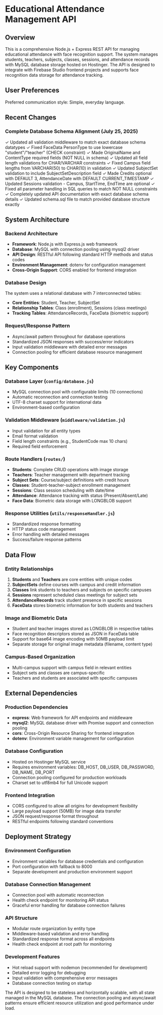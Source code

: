 # Educational Attendance Management API

## Overview

This is a comprehensive Node.js + Express REST API for managing educational attendance with face recognition support. The system manages students, teachers, subjects, classes, sessions, and attendance records with MySQL database storage hosted on Hostinger. The API is designed to integrate with Firebase Studio frontend projects and supports face recognition data storage for attendance tracking.

## User Preferences

Preferred communication style: Simple, everyday language.

## Recent Changes

### Complete Database Schema Alignment (July 25, 2025)
✓ Updated all validation middleware to match exact database schema datatypes
✓ Fixed FaceData PersonType to use lowercase "student"/"teacher" (CHECK constraint)
✓ Made OriginalName and ContentType required fields (NOT NULL in schema)
✓ Updated all field length validations for CHAR/VARCHAR constraints
✓ Fixed Campus field lengths from VARCHAR(50) to CHAR(10) in validation
✓ Updated SubjectSet validation to include SubjectSetDescription field
✓ Made Credits optional with DEFAULT 3, AttendanceDate with DEFAULT CURRENT_TIMESTAMP
✓ Updated Sessions validation - Campus, StartTime, EndTime are optional
✓ Fixed all parameter handling in SQL queries to match NOT NULL constraints
✓ Completely updated API documentation with exact database schema details
✓ Updated schema.sql file to match provided database structure exactly

## System Architecture

### Backend Architecture
- **Framework**: Node.js with Express.js web framework
- **Database**: MySQL with connection pooling using mysql2 driver
- **API Design**: RESTful API following standard HTTP methods and status codes
- **Environment Management**: dotenv for configuration management
- **Cross-Origin Support**: CORS enabled for frontend integration

### Database Design
The system uses a relational database with 7 interconnected tables:
- **Core Entities**: Student, Teacher, SubjectSet
- **Relationship Tables**: Class (enrollment), Sessions (class meetings)
- **Tracking Tables**: AttendanceRecords, FaceData (biometric support)

### Request/Response Pattern
- Async/await pattern throughout for database operations
- Standardized JSON responses with success/error indicators
- Input validation middleware with detailed error messages
- Connection pooling for efficient database resource management

## Key Components

### Database Layer (`config/database.js`)
- MySQL connection pool with configurable limits (10 connections)
- Automatic reconnection and connection testing
- UTF-8 charset support for international data
- Environment-based configuration

### Validation Middleware (`middleware/validation.js`)
- Input validation for all entity types
- Email format validation
- Field length constraints (e.g., StudentCode max 10 chars)
- Required field enforcement

### Route Handlers (`routes/`)
- **Students**: Complete CRUD operations with image storage
- **Teachers**: Teacher management with department tracking
- **Subject Sets**: Course/subject definitions with credit hours
- **Classes**: Student-teacher-subject enrollment management
- **Sessions**: Class session scheduling with date/time
- **Attendance**: Attendance tracking with status (Present/Absent/Late)
- **Face Data**: Biometric data storage with LONGBLOB support

### Response Utilities (`utils/responseHandler.js`)
- Standardized response formatting
- HTTP status code management
- Error handling with detailed messages
- Success/failure response patterns

## Data Flow

### Entity Relationships
1. **Students** and **Teachers** are core entities with unique codes
2. **SubjectSets** define courses with campus and credit information
3. **Classes** link students to teachers and subjects on specific campuses
4. **Sessions** represent scheduled class meetings for subject sets
5. **AttendanceRecords** track student presence in specific sessions
6. **FaceData** stores biometric information for both students and teachers

### Image and Biometric Data
- Student and teacher images stored as LONGBLOB in respective tables
- Face recognition descriptors stored as JSON in FaceData table
- Support for base64 image encoding with 50MB payload limit
- Separate storage for original image metadata (filename, content type)

### Campus-Based Organization
- Multi-campus support with campus field in relevant entities
- Subject sets and classes are campus-specific
- Teachers and students are associated with specific campuses

## External Dependencies

### Production Dependencies
- **express**: Web framework for API endpoints and middleware
- **mysql2**: MySQL database driver with Promise support and connection pooling
- **cors**: Cross-Origin Resource Sharing for frontend integration
- **dotenv**: Environment variable management for configuration

### Database Configuration
- Hosted on Hostinger MySQL service
- Requires environment variables: DB_HOST, DB_USER, DB_PASSWORD, DB_NAME, DB_PORT
- Connection pooling configured for production workloads
- Charset set to utf8mb4 for full Unicode support

### Frontend Integration
- CORS configured to allow all origins for development flexibility
- Large payload support (50MB) for image data transfer
- JSON request/response format throughout
- RESTful endpoints following standard conventions

## Deployment Strategy

### Environment Configuration
- Environment variables for database credentials and configuration
- Port configuration with fallback to 8000
- Separate development and production environment support

### Database Connection Management
- Connection pool with automatic reconnection
- Health check endpoint for monitoring API status
- Graceful error handling for database connection failures

### API Structure
- Modular route organization by entity type
- Middleware-based validation and error handling
- Standardized response format across all endpoints
- Health check endpoint at root path for monitoring

### Development Features
- Hot reload support with nodemon (recommended for development)
- Detailed error logging for debugging
- Input validation with comprehensive error messages
- Database connection testing on startup

The API is designed to be stateless and horizontally scalable, with all state managed in the MySQL database. The connection pooling and async/await patterns ensure efficient resource utilization and good performance under load.